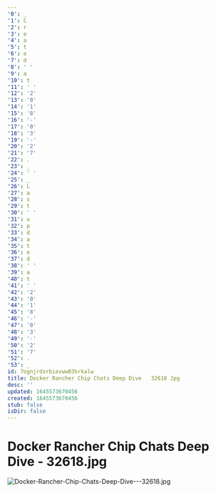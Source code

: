 ```yaml
---
'0': _
'1': C
'2': r
'3': e
'4': a
'5': t
'6': e
'7': d
'8': ' '
'9': a
'10': t
'11': ' '
'12': '2'
'13': '0'
'14': '1'
'15': '8'
'16': '-'
'17': '0'
'18': '3'
'19': '-'
'20': '2'
'21': '7'
'22': .
'23': _
'24': ' '
'25': _
'26': L
'27': a
'28': s
'29': t
'30': ' '
'31': u
'32': p
'33': d
'34': a
'35': t
'36': e
'37': d
'38': ' '
'39': a
'40': t
'41': ' '
'42': '2'
'43': '0'
'44': '1'
'45': '8'
'46': '-'
'47': '0'
'48': '3'
'49': '-'
'50': '2'
'51': '7'
'52': .
'53': _
id: 7ognjrdxrbievww03hrkalw
title: Docker Rancher Chip Chats Deep Dive   32618 Jpg
desc: ''
updated: 1645573670456
created: 1645573670456
stub: false
isDir: false
---
```


# Docker Rancher Chip Chats Deep Dive - 32618.jpg


![Docker-Rancher-Chip-Chats-Deep-Dive---32618.jpg](/assets/docker-rancher-chip-chats-deep-dive---32618-3nzyb5xnr0o7.jpg)

